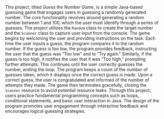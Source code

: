 This project, titled *Guess the Number Game*, is a simple Java-based guessing game that engages users in guessing a randomly generated number. The core functionality revolves around generating a random number between 1 and 100, which the user must identify through a series of guesses. The project utilizes the `Random` class to create the target number and the `Scanner` class to capture user input from the console. The game begins by welcoming the user and providing instructions on the task. Each time the user inputs a guess, the program compares it to the random number. If the guess is too low, the program provides feedback, instructing the user that the guess was "Too low" and to "Try again." Similarly, if the guess is too high, it notifies the user that it was "Too high," prompting further attempts. This continues until the user correctly guesses the number, ending the loop. The program keeps a count of the number of guesses taken, which it displays once the correct guess is made. Upon a correct guess, the user is congratulated and informed of the number of attempts they made. The game then terminates gracefully, closing the `Scanner` resource to avoid potential resource leaks. Through this project, users practice fundamental programming concepts such as loops, conditional statements, and basic user interaction in Java. The design of the program promotes user engagement through interactive feedback and encourages logical guessing strategies.

